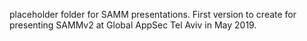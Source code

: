 placeholder folder for SAMM presentations. 
First version to create for presenting SAMMv2 at Global AppSec Tel Aviv in May 2019.
